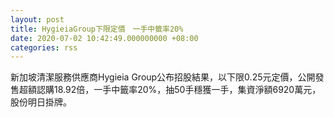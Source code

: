 ```yaml
---
layout: post
title: HygieiaGroup下限定價　一手中籤率20%
date: 2020-07-02 10:42:49.000000000 +08:00
categories: rss
---
```


新加坡清潔服務供應商Hygieia Group公布招股結果，以下限0.25元定價，公開發售超額認購18.92倍，一手中籤率20%，抽50手穩獲一手，集資淨額6920萬元，股份明日掛牌。
